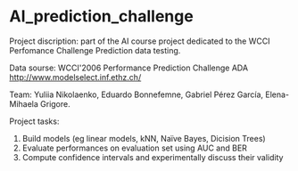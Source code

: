 # AI_prediction_challenge
Project discription: part of the AI course project dedicated to the WCCI Perfomance Challenge Prediction data testing.

Data sourse: WCCI'2006 Performance Prediction Challenge ADA http://www.modelselect.inf.ethz.ch/ 

Team: Yuliia Nikolaenko, Eduardo Bonnefemne, Gabriel Pérez García, Elena-Mihaela Grigore.
 

Project tasks: 
1. Build models (eg linear models, kNN, Naïve Bayes, Dicision Trees) 
2. Evaluate performances on evaluation set using AUC and BER
3. Compute confidence intervals and experimentally discuss their validity
